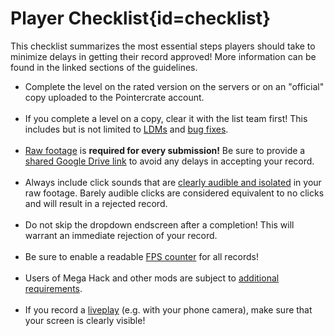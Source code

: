 <div class='panel fade js-scroll-anim' data-anim='fade'>

# Player Checklist{id=checklist}

This checklist summarizes the most essential steps players should take to minimize delays in getting their record approved! More information can be found in the linked sections of the guidelines.

- Complete the level on the rated version on the servers or on an "official" copy uploaded to the Pointercrate account.<br><br>
- If you complete a level on a copy, clear it with the list team first! This includes but is not limited to [LDMs](/guidelines/lowdetailmodes/) and [bug fixes](/guidelines/eligibility/#bugfixes).<br><br>
- [Raw footage](/guidelines/rawfootage/) is **required for every submission!** Be sure to provide a [shared Google Drive link](/guidelines/rawfootage#requiredraw) to avoid any delays in accepting your record.<br><br>
- Always include click sounds that are [clearly audible and isolated](/guidelines/miscellaneous#clicks) in your raw footage. Barely audible clicks are considered equivalent to no clicks and will result in a rejected record.<br><br>
- Do not skip the dropdown endscreen after a completion! This will warrant an immediate rejection of your record.<br><br>
- Be sure to enable a readable [FPS counter](/guidelines/eligibility#fps) for all records!<br><br>
- Users of Mega Hack and other mods are subject to [additional requirements](/guidelines/eligibility#hacks).<br><br>
- If you record a [liveplay](/guidelines/rawfootage#handcams-and-liveplays) (e.g. with your phone camera), make sure that your screen is clearly visible!

</div>
